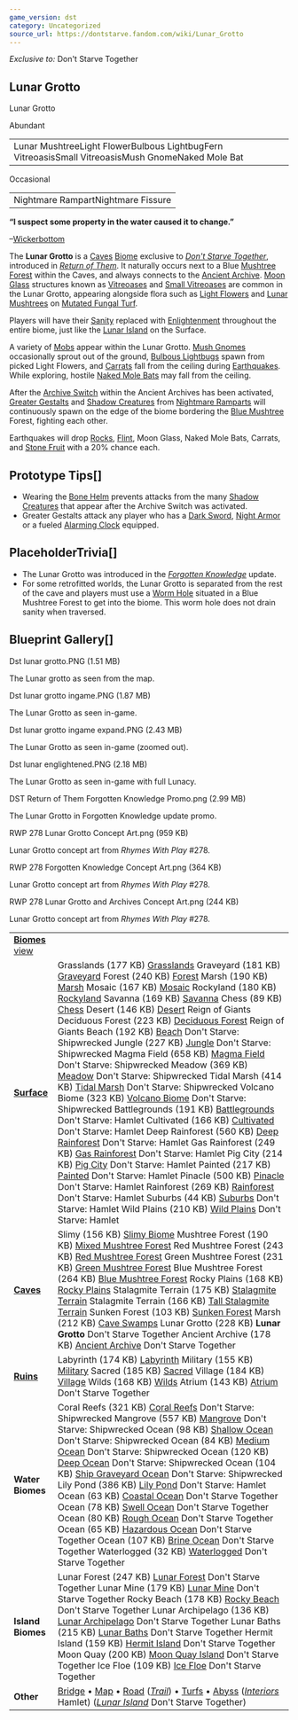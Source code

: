 ```yaml
---
game_version: dst
category: Uncategorized
source_url: https://dontstarve.fandom.com/wiki/Lunar_Grotto
---
```


*Exclusive to:* Don't Starve Together

## Lunar Grotto

Lunar Grotto

Abundant

|  |
| --- |
| Lunar MushtreeLight FlowerBulbous LightbugFern VitreoasisSmall VitreoasisMush GnomeNaked Mole Bat |

Occasional

|  |
| --- |
| Nightmare RampartNightmare Fissure |

**“**I suspect some property in the water caused it to change.**”**

–[Wickerbottom](/wiki/Wickerbottom "Wickerbottom")

The **Lunar Grotto** is a [Caves](/wiki/Caves "Caves") [Biome](/wiki/Biome "Biome") exclusive to *[Don't Starve Together](/wiki/Don%27t_Starve_Together "Don't Starve Together")*, introduced in [*Return of Them*](/wiki/Return_of_Them "Return of Them"). It naturally occurs next to a Blue [Mushtree Forest](/wiki/Mushtree_Forest "Mushtree Forest") within the Caves, and always connects to the [Ancient Archive](/wiki/Ancient_Archive "Ancient Archive"). [Moon Glass](/wiki/Moon_Glass "Moon Glass") structures known as [Vitreoases](/wiki/Vitreoasis "Vitreoasis") and [Small Vitreoases](/wiki/Small_Vitreoasis "Small Vitreoasis") are common in the Lunar Grotto, appearing alongside flora such as [Light Flowers](/wiki/Light_Flower "Light Flower") and [Lunar Mushtrees](/wiki/Lunar_Mushtree "Lunar Mushtree") on [Mutated Fungal Turf](/wiki/Mutated_Fungal_Turf "Mutated Fungal Turf").

Players will have their [Sanity](/wiki/Sanity "Sanity") replaced with [Enlightenment](/wiki/Enlightenment "Enlightenment") throughout the entire biome, just like the [Lunar Island](/wiki/Lunar_Island "Lunar Island") on the Surface.

A variety of [Mobs](/wiki/Mobs "Mobs") appear within the Lunar Grotto. [Mush Gnomes](/wiki/Mush_Gnome "Mush Gnome") occasionally sprout out of the ground, [Bulbous Lightbugs](/wiki/Bulbous_Lightbug "Bulbous Lightbug") spawn from picked Light Flowers, and [Carrats](/wiki/Carrat "Carrat") fall from the ceiling during [Earthquakes](/wiki/Earthquake "Earthquake"). While exploring, hostile [Naked Mole Bats](/wiki/Naked_Mole_Bat "Naked Mole Bat") may fall from the ceiling.

After the [Archive Switch](/wiki/Archive_Switch "Archive Switch") within the Ancient Archives has been activated, [Greater Gestalts](/wiki/Greater_Gestalt "Greater Gestalt") and [Shadow Creatures](/wiki/Shadow_Creature "Shadow Creature") from [Nightmare Ramparts](/wiki/Nightmare_Rampart "Nightmare Rampart") will continuously spawn on the edge of the biome bordering the [Blue Mushtree](/wiki/Blue_Mushtree "Blue Mushtree") Forest, fighting each other.

Earthquakes will drop [Rocks](/wiki/Rock "Rock"), [Flint](/wiki/Flint "Flint"), Moon Glass, Naked Mole Bats, Carrats, and [Stone Fruit](/wiki/Stone_Fruit "Stone Fruit") with a 20% chance each.

## Prototype Tips[]

* Wearing the [Bone Helm](/wiki/Bone_Helm "Bone Helm") prevents attacks from the many [Shadow Creatures](/wiki/Shadow_Creature "Shadow Creature") that appear after the Archive Switch was activated.
* Greater Gestalts attack any player who has a [Dark Sword](/wiki/Dark_Sword "Dark Sword"), [Night Armor](/wiki/Night_Armor "Night Armor") or a fueled [Alarming Clock](/wiki/Alarming_Clock "Alarming Clock") equipped.

## PlaceholderTrivia[]

* The Lunar Grotto was introduced in the *[Forgotten Knowledge](/wiki/Return_of_Them#Forgotten_Knowledge "Return of Them")* update.
* For some retrofitted worlds, the Lunar Grotto is separated from the rest of the cave and players must use a [Worm Hole](/wiki/Worm_Hole "Worm Hole") situated in a Blue Mushtree Forest to get into the biome. This worm hole does not drain sanity when traversed.

## Blueprint Gallery[]

Dst lunar grotto.PNG (1.51 MB)

The Lunar grotto as seen from the map.

Dst lunar grotto ingame.PNG (1.87 MB)

The Lunar Grotto as seen in-game.

Dst lunar grotto ingame expand.PNG (2.43 MB)

The Lunar Grotto as seen in-game (zoomed out).

Dst lunar englightened.PNG (2.18 MB)

The Lunar Grotto as seen in-game with full Lunacy.

DST Return of Them Forgotten Knowledge Promo.png (2.99 MB)

The Lunar Grotto in Forgotten Knowledge update promo.

RWP 278 Lunar Grotto Concept Art.png (959 KB)

Lunar Grotto concept art from *Rhymes With Play* #278.

RWP 278 Forgotten Knowledge Concept Art.png (364 KB)

Lunar Grotto concept art from *Rhymes With Play* #278.

RWP 278 Lunar Grotto and Archives Concept Art.png (244 KB)

Lunar Grotto concept art from *Rhymes With Play* #278.

|  |  |
| --- | --- |
| **[Biomes](/wiki/Biome "Biome")** [view](/wiki/Template:Biomes "Template:Biomes") | |
| **[Surface](/wiki/Surface_World "Surface World")** | Grasslands (177 KB)  [Grasslands](/wiki/Grasslands "Grasslands")  Graveyard (181 KB)  [Graveyard](/wiki/Graveyard "Graveyard")  Forest (240 KB)  [Forest](/wiki/Forest "Forest")  Marsh (190 KB)  [Marsh](/wiki/Marsh "Marsh")  Mosaic (167 KB)  [Mosaic](/wiki/Mosaic "Mosaic")  Rockyland (180 KB)  [Rockyland](/wiki/Rockyland "Rockyland")  Savanna (169 KB)  [Savanna](/wiki/Savanna "Savanna")  Chess (89 KB)  [Chess](/wiki/Chess "Chess")  Desert (146 KB)  [Desert](/wiki/Desert "Desert") Reign of Giants  Deciduous Forest (223 KB)  [Deciduous Forest](/wiki/Deciduous_Forest "Deciduous Forest") Reign of Giants  Beach (192 KB)  [Beach](/wiki/Beach "Beach") Don't Starve: Shipwrecked  Jungle (227 KB)  [Jungle](/wiki/Jungle "Jungle") Don't Starve: Shipwrecked  Magma Field (658 KB)  [Magma Field](/wiki/Magma_Field "Magma Field") Don't Starve: Shipwrecked  Meadow (369 KB)  [Meadow](/wiki/Meadow "Meadow") Don't Starve: Shipwrecked  Tidal Marsh (414 KB)  [Tidal Marsh](/wiki/Tidal_Marsh "Tidal Marsh") Don't Starve: Shipwrecked  Volcano Biome (323 KB)  [Volcano Biome](/wiki/Volcano_Biome "Volcano Biome") Don't Starve: Shipwrecked  Battlegrounds (191 KB)  [Battlegrounds](/wiki/Battlegrounds "Battlegrounds") Don't Starve: Hamlet  Cultivated (166 KB)  [Cultivated](/wiki/Cultivated "Cultivated") Don't Starve: Hamlet  Deep Rainforest (560 KB)  [Deep Rainforest](/wiki/Deep_Rainforest "Deep Rainforest") Don't Starve: Hamlet  Gas Rainforest (249 KB)  [Gas Rainforest](/wiki/Gas_Rainforest "Gas Rainforest") Don't Starve: Hamlet  Pig City (214 KB)  [Pig City](/wiki/Pig_City "Pig City") Don't Starve: Hamlet  Painted (217 KB)  [Painted](/wiki/Painted "Painted") Don't Starve: Hamlet  Pinacle (500 KB)  [Pinacle](/wiki/Pinacle "Pinacle") Don't Starve: Hamlet  Rainforest (269 KB)  [Rainforest](/wiki/Rainforest "Rainforest") Don't Starve: Hamlet  Suburbs (44 KB)  [Suburbs](/wiki/Suburbs "Suburbs") Don't Starve: Hamlet  Wild Plains (210 KB)  [Wild Plains](/wiki/Wild_Plains "Wild Plains") Don't Starve: Hamlet |
| **[Caves](/wiki/Caves "Caves")** | Slimy (156 KB)  [Slimy Biome](/wiki/Slimy_Biome "Slimy Biome")  Mushtree Forest (190 KB)  [Mixed Mushtree Forest](/wiki/Mushtree_Forest "Mushtree Forest")  Red Mushtree Forest (243 KB)  [Red Mushtree Forest](/wiki/Mushtree_Forest "Mushtree Forest")  Green Mushtree Forest (231 KB)  [Green Mushtree Forest](/wiki/Mushtree_Forest "Mushtree Forest")  Blue Mushtree Forest (264 KB)  [Blue Mushtree Forest](/wiki/Mushtree_Forest "Mushtree Forest")  Rocky Plains (168 KB)  [Rocky Plains](/wiki/Rocky_Plains "Rocky Plains")  Stalagmite Terrain (175 KB)  [Stalagmite Terrain](/wiki/Stalagmite_Terrain#Normal "Stalagmite Terrain")  Stalagmite Terrain (166 KB)  [Tall Stalagmite Terrain](/wiki/Stalagmite_Terrain#Tall "Stalagmite Terrain")  Sunken Forest (103 KB)  [Sunken Forest](/wiki/Sunken_Forest "Sunken Forest")  Marsh (212 KB)  [Cave Swamps](/wiki/Marsh#Cave_Swamps "Marsh")  Lunar Grotto (228 KB)  **Lunar Grotto** Don't Starve Together  Ancient Archive (178 KB)  [Ancient Archive](/wiki/Ancient_Archive "Ancient Archive") Don't Starve Together |
| **[Ruins](/wiki/Ruins "Ruins")** | Labyrinth (174 KB)  [Labyrinth](/wiki/Labyrinth "Labyrinth")  Military (155 KB)  [Military](/wiki/Military "Military")  Sacred (185 KB)  [Sacred](/wiki/Sacred "Sacred")  Village (184 KB)  [Village](/wiki/Village "Village")  Wilds (168 KB)  [Wilds](/wiki/Wilds "Wilds")  Atrium (143 KB)  [Atrium](/wiki/Atrium "Atrium") Don't Starve Together |
| **Water Biomes** | Coral Reefs (321 KB)  [Coral Reefs](/wiki/Coral_Reefs "Coral Reefs") Don't Starve: Shipwrecked  Mangrove (557 KB)  [Mangrove](/wiki/Mangrove "Mangrove") Don't Starve: Shipwrecked  Ocean (98 KB)  [Shallow Ocean](/wiki/Ocean#Shallow "Ocean") Don't Starve: Shipwrecked  Ocean (84 KB)  [Medium Ocean](/wiki/Ocean#Medium "Ocean") Don't Starve: Shipwrecked  Ocean (120 KB)  [Deep Ocean](/wiki/Ocean#Deep "Ocean") Don't Starve: Shipwrecked  Ocean (104 KB)  [Ship Graveyard Ocean](/wiki/Ocean#Ship_Graveyard "Ocean") Don't Starve: Shipwrecked  Lily Pond (386 KB)  [Lily Pond](/wiki/Lily_Pond "Lily Pond") Don't Starve: Hamlet  Ocean (63 KB)  [Coastal Ocean](/wiki/Ocean#Coastal "Ocean") Don't Starve Together  Ocean (78 KB)  [Swell Ocean](/wiki/Ocean#Swell "Ocean") Don't Starve Together  Ocean (80 KB)  [Rough Ocean](/wiki/Ocean#Rough "Ocean") Don't Starve Together  Ocean (65 KB)  [Hazardous Ocean](/wiki/Ocean#Hazardous "Ocean") Don't Starve Together  Ocean (107 KB)  [Brine Ocean](/wiki/Ocean#Brine "Ocean") Don't Starve Together  Waterlogged (32 KB)  [Waterlogged](/wiki/Waterlogged "Waterlogged") Don't Starve Together |
| **Island Biomes** | Lunar Forest (247 KB)  [Lunar Forest](/wiki/Lunar_Forest "Lunar Forest") Don't Starve Together  Lunar Mine (179 KB)  [Lunar Mine](/wiki/Lunar_Mine "Lunar Mine") Don't Starve Together  Rocky Beach (178 KB)  [Rocky Beach](/wiki/Rocky_Beach "Rocky Beach") Don't Starve Together  Lunar Archipelago (136 KB)  [Lunar Archipelago](/wiki/Lunar_Archipelago "Lunar Archipelago") Don't Starve Together  Lunar Baths (215 KB)  [Lunar Baths](/wiki/Lunar_Baths "Lunar Baths") Don't Starve Together  Hermit Island (159 KB)  [Hermit Island](/wiki/Hermit_Island "Hermit Island") Don't Starve Together  Moon Quay (200 KB)  [Moon Quay Island](/wiki/Moon_Quay_Island "Moon Quay Island") Don't Starve Together  Ice Floe (109 KB)  [Ice Floe](/wiki/Ice_Floe "Ice Floe") Don't Starve Together |
| **Other** | [Bridge](/wiki/Bridge "Bridge") • [Map](/wiki/Map "Map") • [Road](/wiki/Road "Road") (*[Trail](/wiki/Trail "Trail")*) • [Turfs](/wiki/Turfs "Turfs") • [Abyss](/wiki/Abyss "Abyss")  (*[Interiors](/wiki/Category:Interiors "Category:Interiors")* Hamlet) (*[Lunar Island](/wiki/Lunar_Island "Lunar Island")* Don't Starve Together) |